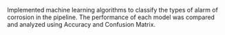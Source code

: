 Implemented machine learning algorithms to classify the types of alarm of corrosion in the pipeline. The performance of each model was compared and analyzed using Accuracy and Confusion Matrix.
